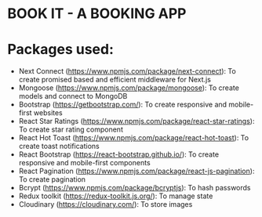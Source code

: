 # BOOK IT - A BOOKING APP

# Packages used:

- Next Connect (https://www.npmjs.com/package/next-connect): To create promised based and efficient middleware for Next.js
- Mongoose (https://www.npmjs.com/package/mongoose): To create models and connect to MongoDB
- Bootstrap (https://getbootstrap.com/): To create responsive and mobile-first websites
- React Star Ratings (https://www.npmjs.com/package/react-star-ratings): To create star rating component
- React Hot Toast (https://www.npmjs.com/package/react-hot-toast): To create toast notifications
- React Bootstrap (https://react-bootstrap.github.io/): To create responsive and mobile-first components
- React Pagination (https://www.npmjs.com/package/react-js-pagination): To create pagination
- Bcrypt (https://www.npmjs.com/package/bcryptjs): To hash passwords
- Redux toolkit (https://redux-toolkit.js.org/): To manage state
- Cloudinary (https://cloudinary.com/): To store images
